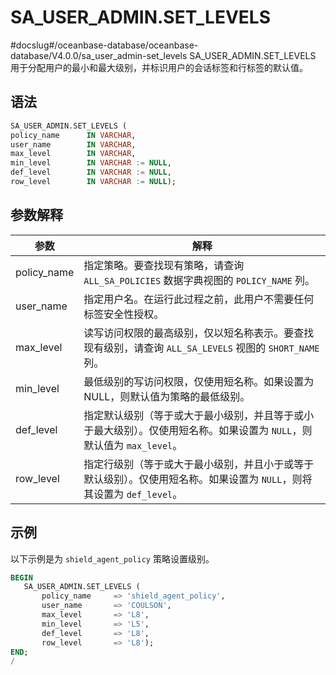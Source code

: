 SA_USER_ADMIN.SET_LEVELS 
=============================================
#docslug#/oceanbase-database/oceanbase-database/V4.0.0/sa_user_admin-set_levels
SA_USER_ADMIN.SET_LEVELS 用于分配用户的最小和最大级别，并标识用户的会话标签和行标签的默认值。

语法 
-----------

```sql
SA_USER_ADMIN.SET_LEVELS (
policy_name      IN VARCHAR,
user_name        IN VARCHAR,
max_level        IN VARCHAR,
min_level        IN VARCHAR := NULL,
def_level        IN VARCHAR := NULL,
row_level        IN VARCHAR := NULL);
```



参数解释 
-------------



|   **参数**    |                                       **解释**                                       |
|-------------|------------------------------------------------------------------------------------|
| policy_name | 指定策略。要查找现有策略，请查询 `ALL_SA_POLICIES` 数据字典视图的 `POLICY_NAME` 列。                          |
| user_name   | 指定用户名。在运行此过程之前，此用户不需要任何标签安全性授权。                                                    |
| max_level   | 读写访问权限的最高级别，仅以短名称表示。要查找现有级别，请查询 `ALL_SA_LEVELS` 视图的 `SHORT_NAME` 列。 |
| min_level   | 最低级别的写访问权限，仅使用短名称。如果设置为 NULL，则默认值为策略的最低级别。                                        |
| def_level   | 指定默认级别（等于或大于最小级别，并且等于或小于最大级别）。仅使用短名称。如果设置为 `NULL`，则默认值为 `max_level`。                |
| row_level   | 指定行级别（等于或大于最小级别，并且小于或等于默认级别）。仅使用短名称。如果设置为 `NULL`，则将其设置为 `def_level`。               |



示例 
-----------

以下示例是为 `shield_agent_policy` 策略设置级别。

```sql
BEGIN
   SA_USER_ADMIN.SET_LEVELS (
       policy_name     => 'shield_agent_policy',
       user_name       => 'COULSON',
       max_level       => 'L8',
       min_level       => 'L5',
       def_level       => 'L8',
       row_level       => 'L8');
END;
/
```



